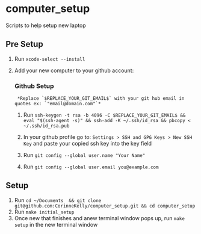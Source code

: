 # computer_setup

Scripts to help setup new laptop

## Pre Setup

1. Run `xcode-select --install`
2. Add your new computer to your github account:
   
    ### Github Setup

        *Replace `$REPLACE_YOUR_GIT_EMAIL$` with your git hub email in quotes ex: `"email@domain.com"`*

    1.  Run `ssh-keygen -t rsa -b 4096 -C $REPLACE_YOUR_GIT_EMAIL$ && eval "$(ssh-agent -s)" && ssh-add -K ~/.ssh/id_rsa && pbcopy < ~/.ssh/id_rsa.pub`


    2.  In your github profile go to: `Settings > SSH and GPG Keys > New SSH Key` and paste your copied ssh key into the key field
    
    3. Run `git config --global user.name "Your Name"`
  
    4. Run `git config --global user.email you@example.com`

    


## Setup
1. Run `cd ~/Documents  && git clone git@github.com:CorinneKelly/computer_setup.git && cd computer_setup`
2. Run `make initial_setup`
3. Once new that finishes and anew terminal window pops up, run `make setup` in the new terminal window

